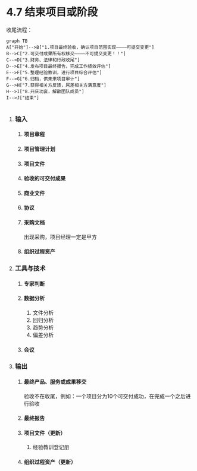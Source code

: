 # 4.7 结束项目或阶段

收尾流程：

```mermaid
graph TB
A["开始"]-->B["1.项目最终验收，确认项目范围实现————可提交变更"]
B-->C["2.可交付成果所有权移交————不可提交变更！！"]
C-->D["3.财务、法律和行政收尾"]
D-->E["4.发布项目最终报告，完成工作绩效评估"]
E-->F["5.整理经验教训，进行项目综合评估"]
F-->G["6.归档，供未来项目审计"]
G-->H["7.获得相关方反馈，屌差相关方满意度"]
H-->I["8.开庆功宴，解散团队成员"]
I-->J["结束"]


```

1. ### 输入

   1. #### 项目章程

   2. #### 项目管理计划

   3. #### 项目文件

   4. #### 验收的可交付成果

   5. #### 商业文件

   6. #### 协议

   7. #### 采购文档

      出现采购，项目经理一定是甲方

   8. #### 组织过程资产

2. ### 工具与技术

   1. #### 专家判断

   2. #### 数据分析

      1. 文件分析
      2. 回归分析
      3. 趋势分析
      4. 偏差分析

   3. #### 会议

3. ### 输出

   1. #### 最终产品、服务或成果移交

      验收不在收尾，例如：一个项目分为10个可交付成功，在完成一个之后进行验收

   2. #### 最终报告

   3. #### 项目文件（更新）

      1. 经验教训登记册

   4. #### 组织过程资产（更新）